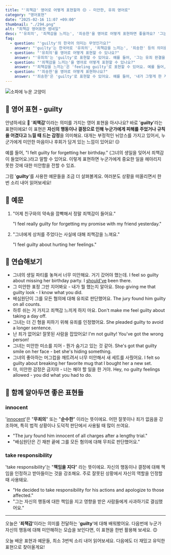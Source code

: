 ```yaml
---
title: "'죄책감' 영어로 어떻게 표현할까 ️😔 - 미안한, 유죄 영어로"
category: "영어표현"
date: "2025-02-16 11:07 +09:00"
thumbnail: "./294.png"
alt: "죄책감 영어표현 썸네일"
desc: "'유죄의', '죄책감을 느끼는', '죄송한'을 영어로 어떻게 표현하면 좋을까요? '그는 유죄 판결을 받았어, '그녀는 그 일 때문에 죄책감을 느끼고 있어', '내가 그렇게 한 게 죄송해' 등을 영어로 표현하는 법을 배워봅시다. 다양한 예문을 통해서 연습하고 본인의 표현으로 만들어 보세요."
faq:
  - question: "'guilty'의 한국어 의미는 무엇인가요?"
    answer: "'guilty'는 한국어로 '유죄의', '죄책감을 느끼는', '죄송한' 등의 의미를 가집니다."
  - question: "'유죄의'를 영어로 어떻게 표현할 수 있나요?"
    answer: "'유죄의'는 'guilty'로 표현할 수 있어요. 예를 들어, '그는 유죄 판결을 받았어'는 'He was found guilty'로 말할 수 있어요."
  - question: "'죄책감을 느끼는'을 영어로 어떻게 표현할 수 있나요?"
    answer: "'죄책감을 느끼는'은 'feeling guilty'로 표현할 수 있어요. 예를 들어, '그녀는 그 일 때문에 죄책감을 느끼고 있어'는 'She is feeling guilty about that'으로 말할 수 있어요."
  - question: "'죄송한'을 영어로 어떻게 표현하나요?"
    answer: "'죄송한'은 'guilty'로 표현할 수 있어요. 예를 들어, '내가 그렇게 한 게 죄송해'는 'I feel guilty for doing that'으로 표현할 수 있어요."
---
```


![소파에 누운 고양이](./294-1.jpg)

## 🌟 영어 표현 - guilty

안녕하세요 👋 '**죄책감**'이라는 의미를 가지는 영어 표현을 아시나요? 바로 '**guilty**'라는 표현이에요! 이 표현은 **자신의 행동이나 결정으로 인해 누군가에게 피해를 주었거나 규칙을 어겼다고 느낄 때 드는 감정**을 의미해요. 대개는 부정적인 뉘앙스를 가지고 있어서, 누군가에게 미안한 마음이나 후회가 담겨 있는 느낌이 있어요! 😔

예를 들어, "I felt guilty for forgetting her birthday." (그녀의 생일을 잊어서 죄책감이 들었어요.)라고 말할 수 있어요. 이렇게 표현하면 누군가에게 중요한 일을 헤아리지 못한 것에 대한 미안함을 전할 수 있죠.

그럼 '**guilty**'를 사용한 예문들을 조금 더 살펴볼게요. 여러분도 상황을 떠올리면서 한 번 소리 내어 읽어보세요!

## 📖 예문

1. "어제 친구와의 약속을 깜빡해서 정말 죄책감이 들어요."

   "I feel really guilty for forgetting my promise with my friend yesterday."

2. "그녀에게 상처를 주었다는 사실에 대해 죄책감을 느껴요."

   "I feel guilty about hurting her feelings."

## 💬 연습해보기

<ul data-interactive-list>
  <li data-interactive-item>
    <span data-toggler>그녀의 생일 파티를 놓쳐서 너무 미안해요. 거기 갔어야 했는데.</span>
    <span data-answer>I feel so guilty about missing her birthday party. I <a href="/blog/in-english/257.should've/">should've</a> been there.</span>
  </li>
  <li data-interactive-item>
    <span data-toggler>그 미안한 표정 그만 지어봐요 - 내가 뭘 했는지 알아요.</span>
    <span data-answer>Stop giving me that guilty look - I know what you did.</span>
  </li>
  <li data-interactive-item>
    <span data-toggler>배심원단이 그를 모든 혐의에 대해 유죄로 판단했어요.</span>
    <span data-answer>The jury found him guilty on all counts.</span>
  </li>
  <li data-interactive-item>
    <span data-toggler>하루 쉬는 거 가지고 죄책감 느끼게 하지 마요.</span>
    <span data-answer>Don't make me feel guilty about taking a day off.</span>
  </li>
  <li data-interactive-item>
    <span data-toggler>그녀는 더 긴 형을 피하기 위해 유죄를 인정했어요.</span>
    <span data-answer>She pleaded guilty to avoid a longer sentence.</span>
  </li>
  <li data-interactive-item>
    <span data-toggler>난 죄가 없어요! 잘못된 사람을 잡았어요!</span>
    <span data-answer>I'm not guilty! You've got the wrong person!</span>
  </li>
  <li data-interactive-item>
    <span data-toggler>그녀는 미안한 미소를 지어 - 뭔가 숨기고 있는 것 같아.</span>
    <span data-answer>She's got that guilty smile on her face - bet she's hiding something.</span>
  </li>
  <li data-interactive-item>
    <span data-toggler>그녀의 좋아하는 머그컵을 깨트려서 너무 미안해서 새 세트를 사줬어요.</span>
    <span data-answer>I felt so guilty about breaking her favorite mug that I bought her a new set.</span>
  </li>
  <li data-interactive-item>
    <span data-toggler>야, 미안한 감정은 금지야 - 너는 해야 할 일을 한 거야.</span>
    <span data-answer>Hey, no guilty feelings allowed - you did what you had to do.</span>
  </li>
</ul>

## 🤝 함께 알아두면 좋은 표현들

### innocent

'[innocent](/blog/in-english/346.innocent/)'은 "**무죄의**" 또는 "**순수한**" 이라는 뜻이에요. 어떤 잘못이나 죄가 없음을 강조하며, 특히 법적 상황이나 도덕적 판단에서 사용될 때 많이 쓰여요.

- "The jury found him innocent of all charges after a lengthy trial."
- "배심원단은 긴 재판 끝에 그를 모든 혐의에 대해 무죄로 판단했어요."

### take responsibility

'take responsibility'는 "**책임을 지다**" 라는 뜻이에요. 자신의 행동이나 결정에 대해 책임을 인정하고 받아들이는 것을 강조해요. 주로 잘못된 상황에서 자신의 역할을 인정할 때 사용돼요.

- "He decided to take responsibility for his actions and apologize to those affected."
- "그는 자신의 행동에 대한 책임을 지고 영향을 받은 사람들에게 사과하기로 결심했어요."

---

오늘은 '**죄책감**'이라는 의미를 전달하는 '**guilty**'에 대해 배워봤어요. 다음번에 누군가 자신의 행동에 대해 미안해하는 모습을 보인다면, 이 표현을 한번 활용해 보세요. 😊

오늘 배운 표현과 예문들, 최소 3번씩 소리 내어 읽어보세요. 다음에도 더 재밌고 유익한 표현으로 찾아올게요!
